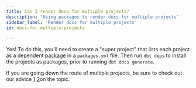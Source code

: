 ```yaml
---
title: Can I render docs for multiple projects?
description: "Using packages to render docs for multiple projects"
sidebar_label: 'Render docs for multiple projects'
id: docs-for-multiple-projects

---
```


Yes! To do this, you'll need to create a "super project" that lists each project as a dependent [package](package-management) in a `packages.yml` file. Then run `dbt deps` to install the projects as packages, prior to running `dbt docs generate`.

If you are going down the route of multiple projects, be sure to check out our advice [1](https://discourse.getdbt.com/t/should-i-have-an-organisation-wide-project-a-monorepo-or-should-each-work-flow-have-their-own/666) [2](https://discourse.getdbt.com/t/how-to-configure-your-dbt-repository-one-or-many/2121)on the topic.
